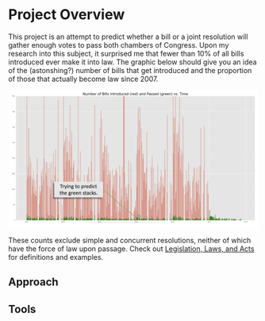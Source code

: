 # Project Overview

This project is an attempt to predict whether a bill or a joint resolution will gather enough votes to pass both chambers of Congress. Upon my research into this subject, it surprised me that fewer than 10% of all bills introduced ever make it into law. The graphic below should give you an idea of the (astonshing?) number of bills that get introduced and the proportion of those that actually become law since 2007.

![Bill Histogram](img/bill_histogram.png)

These counts exclude simple and concurrent resolutions, neither of which have the force of law upon passage. Check out [Legislation, Laws, and Acts](https://www.senate.gov/legislative/common/briefing/leg_laws_acts.htm) for definitions and examples.

## Approach

## Tools 